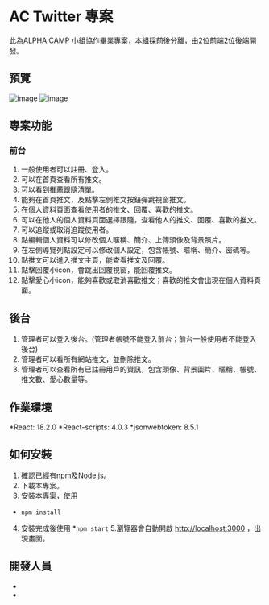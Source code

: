 # AC Twitter 專案  

此為ALPHA CAMP 小組協作畢業專案，本組採前後分離，由2位前端2位後端開發。
## 預覽
![image](https://github.com/zebrrrra/AC_twitter_frontend/assets/123958778/c1aede27-7451-42e3-95c5-771b7732e90f)
![image](https://github.com/zebrrrra/AC_twitter_frontend/assets/123958778/0d3b4334-1786-4d2e-8325-2057915ed8dd)

## 專案功能
### 前台
1. 一般使用者可以註冊、登入。
2. 可以在首頁查看所有推文。
3. 可以看到推薦跟隨清單。
4. 能夠在首頁推文，及點擊左側推文按鈕彈跳視窗推文。
5. 在個人資料頁面查看使用者的推文、回覆、喜歡的推文。
6. 可以在他人的個人資料頁面選擇跟隨，查看他人的推文、回覆、喜歡的推文。
7. 可以追蹤或取消追蹤使用者。
8. 點編輯個人資料可以修改個人暱稱、簡介、上傳頭像及背景照片。
9. 在左側導覽列點設定可以修改個人設定，包含帳號、暱稱、簡介、密碼等。
10. 點推文可以進入推文主頁，能查看推文及回覆。
11. 點擊回覆小icon，會跳出回覆視窗，能回覆推文。
12. 點擊愛心小icon，能夠喜歡或取消喜歡推文；喜歡的推文會出現在個人資料頁面。

## 後台
1. 管理者可以登入後台。(管理者帳號不能登入前台；前台一般使用者不能登入後台)
2. 管理者可以看所有網站推文，並刪除推文。
3. 管理者可以查看所有已註冊用戶的資訊，包含頭像、背景圖片、暱稱、帳號、推文數、愛心數量等。

## 作業環境
*React: 18.2.0
*React-scripts: 4.0.3
*jsonwebtoken: 8.5.1


## 如何安裝
1. 確認已經有npm及Node.js。
2. 下載本專案。
3. 安裝本專案，使用
  * `npm install`
4. 安裝完成後使用
    *`npm start`
5.瀏覽器會自動開啟 [http://localhost:3000](http://localhost:3000) ，出現畫面。


## 開發人員

*
*


